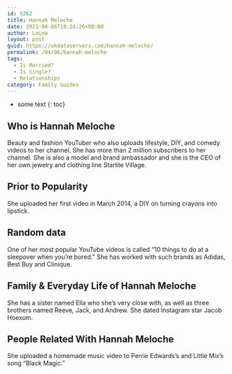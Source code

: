 ```yaml
---
id: 5262
title: Hannah Meloche
date: 2021-04-06T19:24:26+00:00
author: Laima
layout: post
guid: https://ukdataservers.com/hannah-meloche/
permalink: /04/06/hannah-meloche
tags:
  - Is Married?
  - Is Single?
  - Relationships
category: Family Guides
---
```


* some text
{: toc}


## Who is Hannah Meloche
                  
                  
                  
Beauty and fashion YouTuber who also uploads lifestyle, DIY, and comedy videos to her channel. She has more than 2 million subscribers to her channel. She is also a model and brand ambassador and she is the CEO of her own jewelry and clothing line Starlite Village. 
                  
              
            
              
            
                
                
                
## Prior to Popularity
                  
                  
                  
She uploaded her first video in March 2014, a DIY on turning crayons into lipstick.
                  
              
            
              
            
                
                
                
## Random data
                  
                  
                  
One of her most popular YouTube videos is called &#8220;10 things to do at a sleepover when you&#8217;re bored.&#8221; She has worked with such brands as Adidas, Best Buy and Clinique. 
                  
              
            
              
            
                
                
                
## Family & Everyday Life of Hannah Meloche
                  
                  
                  
She has a sister named Ella who she&#8217;s very close with, as well as three brothers named Reeve, Jack, and Andrew. She dated Instagram star Jacob Hoexum.
                  
              
            
              
            
                
                
                
## People Related With Hannah Meloche
                  
                  
                  
She uploaded a homemade music video to Perrie Edwards&#8217;s and Little Mix&#8217;s song &#8220;Black Magic.&#8221;
                  
              
            
              
            
                
              
            
              
              
            
            
              
            
          
          
          